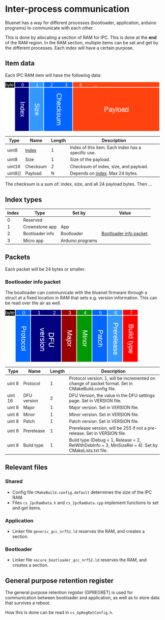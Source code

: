 # Inter-process communication

Bluenet has a way for different processes (bootloader, application, arduino programs) to communicate with each other.

This is done by allocating a section of RAM for IPC. This is done at the **end** of the RAM region.
In the RAM section, multiple items can be set and get by the different processes.
Each index will have a certain purpose.


## Item data

Each IPC RAM item will have the following data:

![IPC item](../docs/diagrams/ipc_item_packet.png)

Type | Name | Length | Description
---- | ---- | ------ | -----------
uint8 | [Index](#index-types) | 1 | Index of this item. Each index has a specific use.
uint8 | Size | 1 | Size of the payload.
uint16 | Checksum | 2 | Checksum of index, size, and payload.
uint8[] | Payload | N | Depends on [index](#index-types). Max 24 bytes.

The checksum is a sum of: index, size, and all 24 payload bytes.
Then ...


## Index types

Index | Type | Set by | Value
----- | ---- | ------ | -----
0     | Reserved |
1     | Crownstone app | App |
2     | Bootloader info | Bootloader | [Bootloader info packet](#bootloader-info-packet).
3     | Micro app | Arduino programs |


## Packets

Each packet will be 24 bytes or smaller.


### Bootloader info packet

The bootloader can communicate with the bluenet firmware through a struct at a fixed location in RAM that sets e.g. 
version information. This can be read over the air as well.

![Bootloader info packet](../docs/diagrams/bootloader_info.png)

Type | Name | Length | Description
---- | ---- | ------ | -----------
uint 8 | Protocol | 1 | Protocol version: 1, will be incremented on change of packet format. Set in CMakeBuild.config file.
uint 16 | DFU version | 2 | DFU Version, the value in the DFU settings page. Set in VERSION file.
uint 8 | Major | 1 | Major version. Set in VERSION file.
uint 8 | Minor | 1 | Minor version. Set in VERSION file.
uint 8 | Patch | 1 | Patch version. Set in VERSION file.
uint 8 | Prerelease | 1 | Prerelease version, will be 255 if not a pre-release. Set in VERSION file.
uint 8 | Build type | 1 | Build type (Debug = 1, Release = 2, RelWithDebInfo = 3, MinSizeRel = 4). Set by CMakeLists.txt file.


## Relevant files


### Shared

- Config file `CMakeBuild.config.default` determines the size of the IPC RAM.
- Files `cs_IpcRamData.h` and `cs_IpcRamData.cpp` implement functions to set and get items.


### Application

- Linker file `generic_gcc_nrf52.ld` reserves the RAM, and creates a section.


### Bootloader

- Linker file `secure_bootloader_gcc_nrf52.ld` reserves the RAM, and creates a section.


## General purpose retention register

The general purpose retention register (GPREGRET) is used for communication between bootloader and application, as well as to store data that survives a reboot.

How this is done can be read in `cs_GpRegRetConfig.h`.
